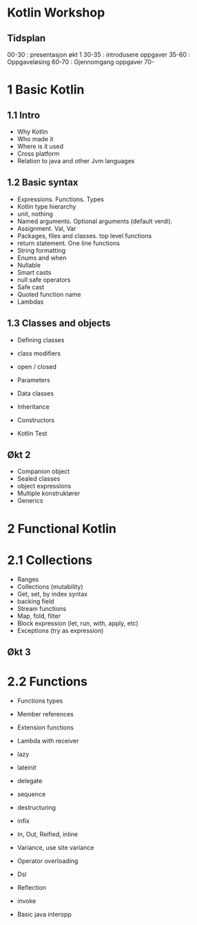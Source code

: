 # Kotlin Workshop

## Tidsplan
00-30 : presentasjon økt 1
30-35 : introdusere oppgaver
35-60 : Oppgaveløsing
60-70 : Gjennomgang oppgaver
70-

# 1 Basic Kotlin

## 1.1 Intro
* Why Kotlin
* Who made it 
* Where is it used
* Cross platform
* Relation to java and other Jvm languages

## 1.2 Basic syntax
* Expressions. Functions. Types
* Kotlin type hierarchy
* unit, nothing
* Named arguments. Optional arguments (default verdi).
* Assignment. Val, Var
* Packages, files and classes. top level functions
* return statement. One line functions
* String formatting
* Enums and when
* Nullable
* Smart casts
* null safe operators
* Safe cast
* Quoted function name
* Lambdas

## 1.3 Classes and objects
* Defining classes
* class modifiers
* open / closed
* Parameters
* Data classes
* Inheritance 
* Constructors

* Kotlin Test
## Økt 2 
* Companion object
* Sealed classes
* object expressions
* Multiple konstruktører
* Generics

# 2 Functional Kotlin

# 2.1 Collections
* Ranges
* Collections (mutability)
* Get, set, by index syntax
* backing field
* Stream functions
* Map, fold, filter
* Block expression (let, run, with, apply, etc)
* Exceptions (try as expression)


## Økt 3

# 2.2 Functions
* Functions types
* Member references
* Extension functions
* Lambda with receiver
* lazy
* lateinit
* delegate
* sequence
* destructuring
* infix

* In, Out, Reified, inline
* Variance, use site variance

* Operator overloading
* Dsl
* Reflection
* invoke
* Basic java interopp
